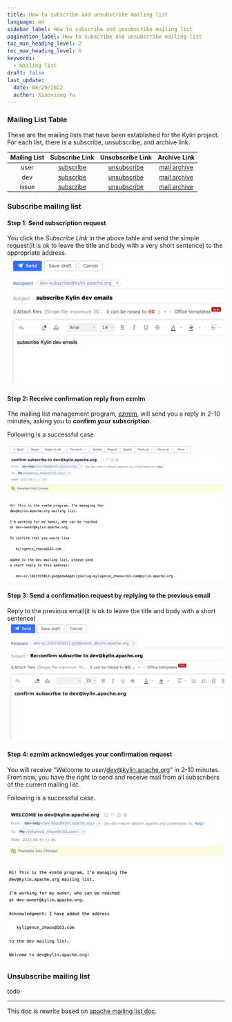 ```yaml
---
title: How to subscribe and unsubscribe mailing list
language: en
sidebar_label: How to subscribe and unsubscribe mailing list
pagination_label: How to subscribe and unsubscribe mailing list
toc_min_heading_level: 2
toc_max_heading_level: 6
keywords:
  - mailing list
draft: false
last_update:
  date: 08/29/2022
  author: Xiaoxiang Yu
---
```


### Mailing List Table
These are the mailing lists that have been established for the Kylin project. For each list, there is a subscribe, unsubscribe, and archive link.

| Mailing List |                    Subscribe Link                    |                     Unsubscribe Link                     |                               Archive Link                                |
|:------------:|:----------------------------------------------------:|:--------------------------------------------------------:|:-------------------------------------------------------------------------:|
|     user     | [subscribe](mailto:user-subscribe@kylin.apache.org)  | [unsubscribe](mailto:user-unsubscribe@kylin.apache.org)  | [mail archive](https://lists.apache.org/list.html?user@kylin.apache.org)  |
|     dev      |  [subscribe](mailto:dev-subscribe@kylin.apache.org)  |  [unsubscribe](mailto:dev-unsubscribe@kylin.apache.org)  |  [mail archive](https://lists.apache.org/list.html?dev@kylin.apache.org)  |
|    issue     | [subscribe](mailto:issue-subscribe@kylin.apache.org) | [unsubscribe](mailto:issue-unsubscribe@kylin.apache.org) | [mail archive](https://lists.apache.org/list.html?issue@kylin.apache.org) |


### <span id="mailing_list">Subscribe mailing list</span>

#### Step 1: Send subscription request
You click the _Subscribe Link_ in the above table and send the simple request(it is ok to leave the title and body with a very short sentence) to the appropriate address.
![](images/subscribe_mailing_list_1.jpg)

#### Step 2: Receive confirmation reply from ezmlm
The mailing list management program, [ezmlm](http://untroubled.org/ezmlm/), will send you a reply in 2-10 minutes, asking you to **confirm your subscription**.

Following is a successful case.

![](images/subscribe_mailing_list_2.jpg)

#### Step 3: Send a confirmation request by replying to the previous email
Reply to the previous email(it is ok to leave the title and body with a short sentence)
![](images/subscribe_mailing_list_3.jpg)

#### Step 4: ezmlm acknowledges your confirmation request
You will receive "Welcome to user/dev@kylin.apache.org" in 2-10 minutes. From now, you have the right to send and receive mail from all subscribers of the current mailing list.

Following is a successful case.

![](images/subscribe_mailing_list_4.jpg)


### <span id="unsubscribe_mailing_list">Unsubscribe mailing list</span>
todo

----

This doc is rewrite based on [apache mailing list doc](https://www.apache.org/foundation/mailinglists.html#subscribing).
